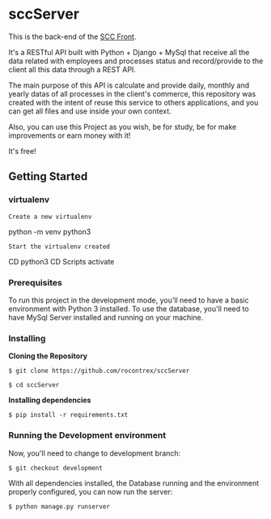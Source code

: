 # sccServer


This is the back-end of the [SCC Front](https://github.com/rocontrex/sccFront). 

It's a RESTful API built with Python + Django + MySql that receive all the data related with employees and processes status and record/provide to the client all this data through a REST API. 

The main purpose of this API is calculate and provide daily, monthly and yearly datas of all processes in the client's commerce, this repository was created with the intent of reuse this service to others applications, and you can get all files and use inside your own context.
  

Also, you can use this Project as you wish, be for study, be for make improvements or earn money with it!

  
It's free!

## Getting Started

### virtualenv
```
Create a new virtualenv
```
python -m venv python3
```
Start the virtualenv created
```
CD python3
CD Scripts
activate

### Prerequisites

To run this project in the development mode, you'll need to have a basic environment with Python 3 installed. To use the database, you'll need to have MySql Server installed and running on your machine.

### Installing

**Cloning the Repository**

```
$ git clone https://github.com/rocontrex/sccServer

$ cd sccServer
```

**Installing dependencies**

```
$ pip install -r requirements.txt
```

### Running the Development environment

Now, you'll need to change to development branch:
```
$ git checkout development
```

With all dependencies installed, the Database running and the environment properly configured, you can now run the server:

```
$ python manage.py runserver
```
